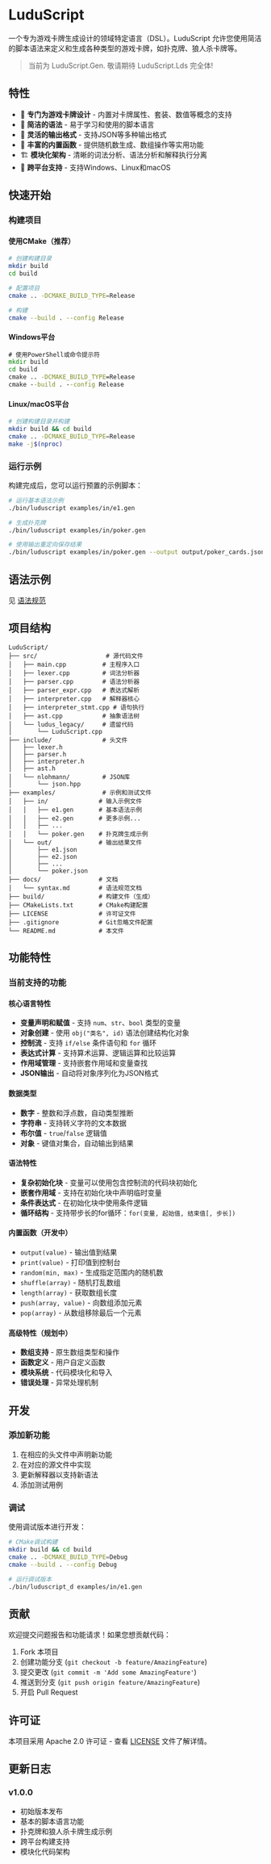 # LuduScript

一个专为游戏卡牌生成设计的领域特定语言（DSL）。LuduScript 允许您使用简洁的脚本语法来定义和生成各种类型的游戏卡牌，如扑克牌、狼人杀卡牌等。

> 当前为 LuduScript.Gen. 敬请期待 LuduScript.Lds 完全体!

## 特性

- 🎯 **专门为游戏卡牌设计** - 内置对卡牌属性、套装、数值等概念的支持
- 📝 **简洁的语法** - 易于学习和使用的脚本语言
- 🔄 **灵活的输出格式** - 支持JSON等多种输出格式
- 🎲 **丰富的内置函数** - 提供随机数生成、数组操作等实用功能
- 🏗️ **模块化架构** - 清晰的词法分析、语法分析和解释执行分离
- 🔧 **跨平台支持** - 支持Windows、Linux和macOS

## 快速开始

### 构建项目

#### 使用CMake（推荐）

```bash
# 创建构建目录
mkdir build
cd build

# 配置项目
cmake .. -DCMAKE_BUILD_TYPE=Release

# 构建
cmake --build . --config Release
```

#### Windows平台

```cmd
# 使用PowerShell或命令提示符
mkdir build
cd build
cmake .. -DCMAKE_BUILD_TYPE=Release
cmake --build . --config Release
```

#### Linux/macOS平台

```bash
# 创建构建目录并构建
mkdir build && cd build
cmake .. -DCMAKE_BUILD_TYPE=Release
make -j$(nproc)
```

### 运行示例

构建完成后，您可以运行预置的示例脚本：

```bash
# 运行基本语法示例
./bin/luduscript examples/in/e1.gen

# 生成扑克牌
./bin/luduscript examples/in/poker.gen

# 使用输出重定向保存结果
./bin/luduscript examples/in/poker.gen --output output/poker_cards.json
```

## 语法示例

见 [语法规范](docs/syntax.md)

## 项目结构

```text
LuduScript/
├── src/                   # 源代码文件
│   ├── main.cpp          # 主程序入口
│   ├── lexer.cpp         # 词法分析器
│   ├── parser.cpp        # 语法分析器
│   ├── parser_expr.cpp   # 表达式解析
│   ├── interpreter.cpp   # 解释器核心
│   ├── interpreter_stmt.cpp # 语句执行
│   ├── ast.cpp           # 抽象语法树
│   └── ludus_legacy/     # 遗留代码
│       └── LuduScript.cpp
├── include/              # 头文件
│   ├── lexer.h
│   ├── parser.h
│   ├── interpreter.h
│   ├── ast.h
│   └── nlohmann/         # JSON库
│       └── json.hpp
├── examples/             # 示例和测试文件
│   ├── in/              # 输入示例文件
│   │   ├── e1.gen       # 基本语法示例
│   │   ├── e2.gen       # 更多示例...
│   │   ├── ...
│   │   └── poker.gen    # 扑克牌生成示例
│   └── out/             # 输出结果文件
│       ├── e1.json
│       ├── e2.json
│       ├── ...
│       └── poker.json
├── docs/                # 文档
│   └── syntax.md        # 语法规范文档
├── build/               # 构建文件（生成）
├── CMakeLists.txt       # CMake构建配置
├── LICENSE              # 许可证文件
├── .gitignore           # Git忽略文件配置
└── README.md            # 本文件
```

## 功能特性

### 当前支持的功能

#### 核心语言特性

- **变量声明和赋值** - 支持 `num`、`str`、`bool` 类型的变量
- **对象创建** - 使用 `obj("类名", id)` 语法创建结构化对象
- **控制流** - 支持 `if/else` 条件语句和 `for` 循环
- **表达式计算** - 支持算术运算、逻辑运算和比较运算
- **作用域管理** - 支持嵌套作用域和变量查找
- **JSON输出** - 自动将对象序列化为JSON格式

#### 数据类型

- **数字** - 整数和浮点数，自动类型推断
- **字符串** - 支持转义字符的文本数据
- **布尔值** - `true`/`false` 逻辑值
- **对象** - 键值对集合，自动输出到结果

#### 语法特性

- **复杂初始化块** - 变量可以使用包含控制流的代码块初始化
- **嵌套作用域** - 支持在初始化块中声明临时变量
- **条件表达式** - 在初始化块中使用条件逻辑
- **循环结构** - 支持带步长的for循环：`for(变量, 起始值, 结束值[, 步长])`

#### 内置函数（开发中）

- `output(value)` - 输出值到结果
- `print(value)` - 打印值到控制台  
- `random(min, max)` - 生成指定范围内的随机数
- `shuffle(array)` - 随机打乱数组
- `length(array)` - 获取数组长度
- `push(array, value)` - 向数组添加元素
- `pop(array)` - 从数组移除最后一个元素

#### 高级特性（规划中）

- **数组支持** - 原生数组类型和操作
- **函数定义** - 用户自定义函数
- **模块系统** - 代码模块化和导入
- **错误处理** - 异常处理机制

## 开发

### 添加新功能

1. 在相应的头文件中声明新功能
2. 在对应的源文件中实现
3. 更新解释器以支持新语法
4. 添加测试用例

### 调试

使用调试版本进行开发：

```bash
# CMake调试构建
mkdir build && cd build
cmake .. -DCMAKE_BUILD_TYPE=Debug
cmake --build . --config Debug

# 运行调试版本
./bin/luduscript_d examples/in/e1.gen
```

## 贡献

欢迎提交问题报告和功能请求！如果您想贡献代码：

1. Fork 本项目
2. 创建功能分支 (`git checkout -b feature/AmazingFeature`)
3. 提交更改 (`git commit -m 'Add some AmazingFeature'`)
4. 推送到分支 (`git push origin feature/AmazingFeature`)
5. 开启 Pull Request

## 许可证

本项目采用 Apache 2.0 许可证 - 查看 [LICENSE](LICENSE) 文件了解详情。

## 更新日志

### v1.0.0

- 初始版本发布
- 基本的脚本语言功能
- 扑克牌和狼人杀卡牌生成示例
- 跨平台构建支持
- 模块化代码架构
